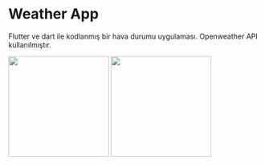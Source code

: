 # Weather App

Flutter ve dart ile kodlanmış bir hava durumu uygulaması.
Openweather API kullanılmıştır.

<a><img src="https://github.com/user-attachments/assets/1b0e982a-1066-4000-8eb0-bb779d932b5a" width="200" /></a>
<a><img src="https://github.com/user-attachments/assets/3a43932f-30ac-4ea3-9a85-6a7543091e7c" width="200" /></a>

